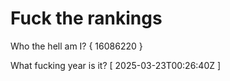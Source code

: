 # Fuck the rankings

Who the hell am I?
{ 16086220 }

What fucking year is it?
[ 2025-03-23T00:26:40Z ]
